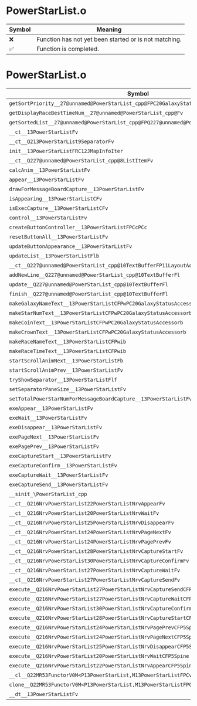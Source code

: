 # PowerStarList.o
| Symbol | Meaning 
| ------------- | ------------- 
| :x: | Function has not yet been started or is not matching. 
| :white_check_mark: | Function is completed. 


# PowerStarList.o
| Symbol | Decompiled? |
| ------------- | ------------- |
| `getSortPriority__27@unnamed@PowerStarList_cpp@FPC20GalaxyStatusAccessor` | :x: |
| `getDisplayRaceBestTimeNum__27@unnamed@PowerStarList_cpp@Fv` | :x: |
| `getSortedList__27@unnamed@PowerStarList_cpp@FPQ227@unnamed@PowerStarList_cpp@8ListItem` | :x: |
| `__ct__13PowerStarListFv` | :x: |
| `__ct__Q213PowerStarList9SeparatorFv` | :x: |
| `init__13PowerStarListFRC12JMapInfoIter` | :x: |
| `__ct__Q227@unnamed@PowerStarList_cpp@8ListItemFv` | :x: |
| `calcAnim__13PowerStarListFv` | :x: |
| `appear__13PowerStarListFv` | :x: |
| `drawForMessageBoardCapture__13PowerStarListFv` | :x: |
| `isAppearing__13PowerStarListCFv` | :x: |
| `isExecCapture__13PowerStarListCFv` | :x: |
| `control__13PowerStarListFv` | :x: |
| `createButtonController__13PowerStarListFPCcPCc` | :x: |
| `resetButtonAll__13PowerStarListFv` | :x: |
| `updateButtonAppearance__13PowerStarListFv` | :x: |
| `updateList__13PowerStarListFlb` | :x: |
| `__ct__Q227@unnamed@PowerStarList_cpp@10TextBufferFP11LayoutActorPCPCcl` | :x: |
| `addNewLine__Q227@unnamed@PowerStarList_cpp@10TextBufferFl` | :x: |
| `update__Q227@unnamed@PowerStarList_cpp@10TextBufferFl` | :x: |
| `finish__Q227@unnamed@PowerStarList_cpp@10TextBufferFl` | :x: |
| `makeGalaxyNameText__13PowerStarListCFPwPC20GalaxyStatusAccessorb` | :x: |
| `makeStarNumText__13PowerStarListCFPwPC20GalaxyStatusAccessorb` | :x: |
| `makeCoinText__13PowerStarListCFPwPC20GalaxyStatusAccessorb` | :x: |
| `makeCrownText__13PowerStarListCFPwPC20GalaxyStatusAccessorb` | :x: |
| `makeRaceNameText__13PowerStarListCFPwib` | :x: |
| `makeRaceTimeText__13PowerStarListCFPwib` | :x: |
| `startScrollAnimNext__13PowerStarListFb` | :x: |
| `startScrollAnimPrev__13PowerStarListFv` | :x: |
| `tryShowSeparator__13PowerStarListFlf` | :x: |
| `setSeparatorPaneSize__13PowerStarListFv` | :x: |
| `setTotalPowerStarNumForMessageBoardCapture__13PowerStarListFv` | :x: |
| `exeAppear__13PowerStarListFv` | :x: |
| `exeWait__13PowerStarListFv` | :x: |
| `exeDisappear__13PowerStarListFv` | :x: |
| `exePageNext__13PowerStarListFv` | :x: |
| `exePagePrev__13PowerStarListFv` | :x: |
| `exeCaptureStart__13PowerStarListFv` | :x: |
| `exeCaptureConfirm__13PowerStarListFv` | :x: |
| `exeCaptureWait__13PowerStarListFv` | :x: |
| `exeCaptureSend__13PowerStarListFv` | :x: |
| `__sinit_\PowerStarList_cpp` | :x: |
| `__ct__Q216NrvPowerStarList22PowerStarListNrvAppearFv` | :x: |
| `__ct__Q216NrvPowerStarList20PowerStarListNrvWaitFv` | :x: |
| `__ct__Q216NrvPowerStarList25PowerStarListNrvDisappearFv` | :x: |
| `__ct__Q216NrvPowerStarList24PowerStarListNrvPageNextFv` | :x: |
| `__ct__Q216NrvPowerStarList24PowerStarListNrvPagePrevFv` | :x: |
| `__ct__Q216NrvPowerStarList28PowerStarListNrvCaptureStartFv` | :x: |
| `__ct__Q216NrvPowerStarList30PowerStarListNrvCaptureConfirmFv` | :x: |
| `__ct__Q216NrvPowerStarList27PowerStarListNrvCaptureWaitFv` | :x: |
| `__ct__Q216NrvPowerStarList27PowerStarListNrvCaptureSendFv` | :x: |
| `execute__Q216NrvPowerStarList27PowerStarListNrvCaptureSendCFP5Spine` | :x: |
| `execute__Q216NrvPowerStarList27PowerStarListNrvCaptureWaitCFP5Spine` | :x: |
| `execute__Q216NrvPowerStarList30PowerStarListNrvCaptureConfirmCFP5Spine` | :x: |
| `execute__Q216NrvPowerStarList28PowerStarListNrvCaptureStartCFP5Spine` | :x: |
| `execute__Q216NrvPowerStarList24PowerStarListNrvPagePrevCFP5Spine` | :x: |
| `execute__Q216NrvPowerStarList24PowerStarListNrvPageNextCFP5Spine` | :x: |
| `execute__Q216NrvPowerStarList25PowerStarListNrvDisappearCFP5Spine` | :x: |
| `execute__Q216NrvPowerStarList20PowerStarListNrvWaitCFP5Spine` | :x: |
| `execute__Q216NrvPowerStarList22PowerStarListNrvAppearCFP5Spine` | :x: |
| `__cl__Q22MR53FunctorV0M<P13PowerStarList,M13PowerStarListFPCvPv_v>CFv` | :x: |
| `clone__Q22MR53FunctorV0M<P13PowerStarList,M13PowerStarListFPCvPv_v>CFP7JKRHeap` | :x: |
| `__dt__13PowerStarListFv` | :x: |
